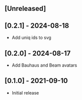 ## [Unreleased]

## [0.2.1] - 2024-08-18

- Add uniq ids to svg


## [0.2.0] - 2024-08-17

- Add Bauhaus and Beam avatars

## [0.1.0] - 2021-09-10

- Initial release
